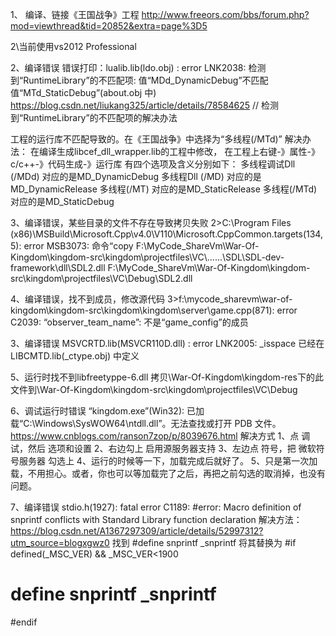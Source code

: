 1、 编译、链接《王国战争》工程
http://www.freeors.com/bbs/forum.php?mod=viewthread&tid=20852&extra=page%3D5

2\当前使用vs2012 Professional

2、编译错误
错误打印：lualib.lib(ldo.obj) : error LNK2038: 检测到“RuntimeLibrary”的不匹配项: 值“MDd_DynamicDebug”不匹配值“MTd_StaticDebug”(about.obj 中)
https://blog.csdn.net/liukang325/article/details/78584625  // 检测到“RuntimeLibrary”的不匹配项的解决办法

工程的运行库不匹配导致的。在《王国战争》中选择为“多线程(/MTd)”
解决办法： 在编译生成libcef_dll_wrapper.lib的工程中修改，
在工程上右键-》属性-》c/c++-》代码生成-》运行库
有四个选项及含义分别如下：
多线程调试Dll (/MDd) 对应的是MD_DynamicDebug
多线程Dll (/MD) 对应的是MD_DynamicRelease
多线程(/MT) 对应的是MD_StaticRelease
多线程(/MTd)对应的是MD_StaticDebug

3、编译错误，某些目录的文件不存在导致拷贝失败
2>C:\Program Files (x86)\MSBuild\Microsoft.Cpp\v4.0\V110\Microsoft.CppCommon.targets(134,5): error MSB3073: 命令“copy F:\MyCode_ShareVm\War-Of-Kingdom\kingdom-src\kingdom\projectfiles\VC\\..\..\..\SDL\SDL-dev-framework\dll\SDL2.dll F:\MyCode_ShareVm\War-Of-Kingdom\kingdom-src\kingdom\projectfiles\VC\Debug\\SDL2.dll

4、编译错误，找不到成员，修改源代码
3>f:\mycode_sharevm\war-of-kingdom\kingdom-src\kingdom\kingdom\server\game.cpp(871): error C2039: “observer_team_name”: 不是“game_config”的成员

3、编译错误
MSVCRTD.lib(MSVCR110D.dll) : error LNK2005: _isspace 已经在 LIBCMTD.lib(_ctype.obj) 中定义

5、运行时找不到libfreetyppe-6.dll
拷贝\War-Of-Kingdom\kingdom-res下的此文件到\War-Of-Kingdom\kingdom-src\kingdom\projectfiles\VC\Debug

6、调试运行时错误
“kingdom.exe”(Win32): 已加载“C:\Windows\SysWOW64\ntdll.dll”。无法查找或打开 PDB 文件。
https://www.cnblogs.com/ranson7zop/p/8039676.html
解决方式
1、点 调试，然后 选项和设置
2、右边勾上 启用源服务器支持 
3、左边点 符号，把 微软符号服务器 勾选上 
4、运行的时候等一下，加载完成后就好了。 
5、只是第一次加载，不用担心。或者，你也可以等加载完了之后，再把之前勾选的取消掉，也没有问题。 


7、编译错误
stdio.h(1927): fatal error C1189: #error:  Macro definition of snprintf conflicts with Standard Library function declaration
解决方法：
https://blog.csdn.net/A1367297309/article/details/52997312?utm_source=blogxgwz0
找到
#define snprintf _snprintf
将其替换为
#if defined(_MSC_VER) && _MSC_VER<1900
#  define snprintf _snprintf
#endif
